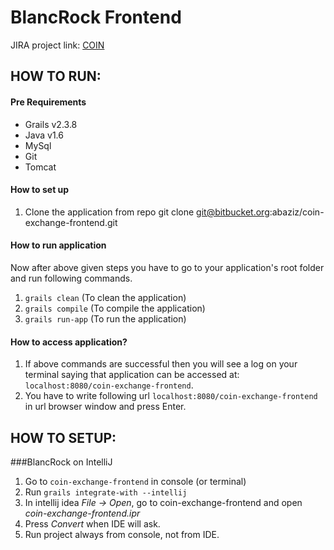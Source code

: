 # BlancRock Frontend

JIRA project link: [COIN](https://aurorasolutions.atlassian.net/browse/COIN)

## HOW TO RUN:

#### Pre Requirements
  - Grails v2.3.8
  - Java v1.6
  - MySql
  - Git
  - Tomcat

#### How to set up
  1. Clone the application from repo
        git clone git@bitbucket.org:abaziz/coin-exchange-frontend.git

#### How to run application
Now after above given steps you have to go to your application's root folder and run following commands.

  1. `grails clean` (To clean the application)
  2. `grails compile` (To compile the application)
  3. `grails run-app` (To run the application)

#### How to access application?
  1. If above commands are successful then you will see a log on your terminal saying that application can be accessed at: `localhost:8080/coin-exchange-frontend`.
  2. You have to write following url `localhost:8080/coin-exchange-frontend` in url browser window and press Enter.

## HOW TO SETUP:

###BlancRock on IntelliJ
  1. Go to `coin-exchange-frontend` in console (or terminal)
  2. Run `grails integrate-with --intellij`
  3. In intellij idea _File -> Open_, go to coin-exchange-frontend and open _coin-exchange-frontend.ipr_
  4. Press _Convert_ when IDE will ask.
  5. Run project always from console, not from IDE.


